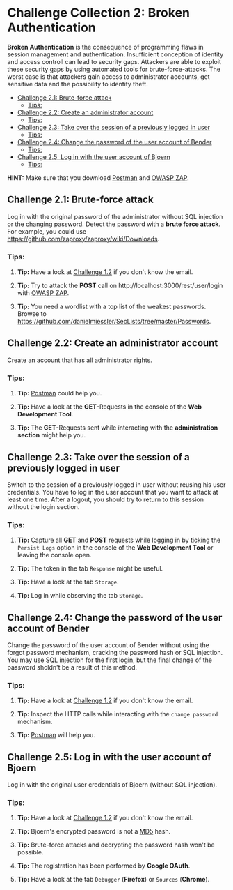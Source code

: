 # Challenge Collection 2: Broken Authentication

**Broken Authentication** is the consequence of programming flaws in session management and authentication. Insufficient conception of identity and access controll can lead to security gaps. Attackers are able to exploit these security gaps by using automated tools for brute-force-attacks. The worst case is that attackers gain access to administrator accounts, get sensitive data and the possibility to identity theft.

   * [Challenge 2.1: Brute-force attack](#challenge-21-brute-force-attack)
      * [Tips:](#tips)
   * [Challenge 2.2: Create an administrator account](#challenge-22-create-an-administrator-account)
      * [Tips:](#tips-1)
   * [Challenge 2.3: Take over the session of a previously logged in user](#challenge-23-take-over-the-session-of-a-previously-logged-in-user)
      * [Tips:](#tips-2)
   * [Challenge 2.4: Change the password of the user account of Bender](#challenge-24-change-the-password-of-the-user-account-of-bender)
      * [Tips:](#tips-3)
   * [Challenge 2.5: Log in with the user account of Bjoern](#challenge-25-log-in-with-the-user-account-of-bjoern)
      * [Tips:](#tips-4)

**HINT:** Make sure that you download [Postman](https://www.getpostman.com/apps) and [OWASP ZAP](https://github.com/zaproxy/zaproxy/wiki/Downloads).

## Challenge 2.1: Brute-force attack
Log in with the original password of the administrator without SQL injection or the changing password. Detect the password with a **brute force attack**. For example, you could use https://github.com/zaproxy/zaproxy/wiki/Downloads.

### Tips:

1. **Tip:** Have a look at [Challenge 1.2](https://github.com/nt-ca-aqe/thesis-ahs/tree/master/Challenge%201:%20Broken%20Access%20Control#challenge-12-find-the-admin-page) if you don't know the email.

2. **Tip:** Try to attack the **POST** call on http://localhost:3000/rest/user/login with [OWASP ZAP](https://github.com/zaproxy/zaproxy/wiki/Downloads).

3. **Tip:** You need a wordlist with a top list of the weakest passwords. Browse to https://github.com/danielmiessler/SecLists/tree/master/Passwords.


## Challenge 2.2: Create an administrator account
Create an account that has all administrator rights.

### Tips:

1. **Tip:** [Postman](https://www.getpostman.com/apps) could help you.

2. **Tip:** Have a look at the **GET**-Requests in the console of the **Web Development Tool**.

3. **Tip:** The **GET**-Requests sent while interacting with the **administration section** might help you.


## Challenge 2.3: Take over the session of a previously logged in user
Switch to the session of a previously logged in user without reusing his user credentials. You have to log in the user account that you want to attack at least one time. After a logout, you should try to return to this session without the login section.

### Tips:

1. **Tip:** Capture all **GET** and **POST** requests while logging in by ticking the `Persist Logs` option in the console of the **Web Development Tool** or leaving the console open.

2. **Tip:** The token in the tab `Response` might be useful.

3. **Tip:** Have a look at the tab `Storage`.

4. **Tip:** Log in while observing the tab `Storage`.


## Challenge 2.4: Change the password of the user account of Bender
Change the password of the user account of Bender without using the forgot password mechanism, cracking the password hash or SQL injection. You may use SQL injection for the first login, but the final change of the password sholdn't be a result of this method.

### Tips:

1. **Tip:** Have a look at [Challenge 1.2](https://github.com/nt-ca-aqe/thesis-ahs/tree/master/Challenge%201:%20Broken%20Access%20Control#challenge-12-find-the-admin-page) if you don't know the email.

2. **Tip:** Inspect the HTTP calls while interacting with the `change password` mechanism.

3. **Tip:** [Postman](https://www.getpostman.com/apps) will help you.


## Challenge 2.5: Log in with the user account of Bjoern
Log in with the original user credentials of Bjoern (without SQL injection).

### Tips:

1. **Tip:** Have a look at [Challenge 1.2](https://github.com/nt-ca-aqe/thesis-ahs/tree/master/Challenge%201:%20Broken%20Access%20Control#challenge-12-find-the-admin-page) if you don't know the email.

2. **Tip:** Bjoern's encrypted password is not a [MD5](https://en.wikipedia.org/wiki/MD5) hash.

3. **Tip:** Brute-force attacks and decrypting the password hash won't be possible.

4. **Tip:** The registration has been performed by **Google OAuth**.

5. **Tip:** Have a look at the tab `Debugger` (**Firefox**) or `Sources` (**Chrome**).



